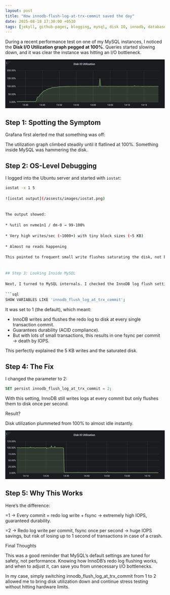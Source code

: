 ```yaml
---
layout: post
title: "How innodb-flush-log-at-trx-commit saved the day"
date: 2025-08-18 17:30:00 +0530
tags: [jekyll, github-pages, blogging, mysql, disk IO, innodb, databases]
---
```


During a recent performance test on one of my MySQL instances, I noticed the **Disk I/O Utilization graph pegged at 100%**. Queries started slowing down, and it was clear the instance was hitting an I/O bottleneck.

![Disk IO Utilization Graph](/assests/images/io_spike.png)
  


## Step 1: Spotting the Symptom  

Grafana first alerted me that something was off:  


The utilization graph climbed steadily until it flatlined at 100%. Something inside MySQL was hammering the disk.  



## Step 2: OS-Level Debugging  

I logged into the Ubuntu server and started with `iostat`:  

```bash
iostat -x 1 5

![iostat output](/assests/images/iostat.png)


The output showed:

* %util on nvme1n1 / dm-0 → 99-100%

* Very high writes/sec (~1000+) with tiny block sizes (~5 KB)

* Almost no reads happening

This pointed to frequent small write flushes saturating the disk, not big sequential reads/writes.


## Step 3: Looking Inside MySQL

Next, I turned to MySQL internals. I checked the InnoDB log flush setting:

```sql
SHOW VARIABLES LIKE 'innodb_flush_log_at_trx_commit';
```

It was set to 1 (the default), which meant:

* InnoDB writes and flushes the redo log to disk at every single transaction commit.
* Guarantees durability (ACID compliance).
* But with lots of small transactions, this results in one fsync per commit → death by IOPS.

This perfectly explained the 5 KB writes and the saturated disk.

## Step 4: The Fix

I changed the parameter to 2:

```sql
SET persist innodb_flush_log_at_trx_commit = 2;
```
With this setting, InnoDB still writes logs at every commit but only flushes them to disk once per second.

Result?

Disk utilization plummeted from 100% to almost idle instantly.

![disk io down](/assests/images/io_down.png)

## Step 5: Why This Works

Here’s the difference:

=1 → Every commit = redo log write + fsync → extremely high IOPS, guaranteed durability.

=2 → Redo log write per commit, fsync once per second → huge IOPS savings, but risk of losing up to 1 second of transactions in case of a crash.

Final Thoughts

This was a good reminder that MySQL’s default settings are tuned for safety, not performance. Knowing how InnoDB’s redo log flushing works, and when to adjust it, can save you from unnecessary I/O bottlenecks.

In my case, simply switching innodb_flush_log_at_trx_commit from 1 to 2 allowed me to bring disk utilization down and continue stress testing without hitting hardware limits.